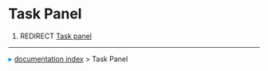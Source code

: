 # Task Panel
1.  REDIRECT [Task panel](Task_panel.md)



---
![](images/Right_arrow.png) [documentation index](../README.md) > Task Panel
